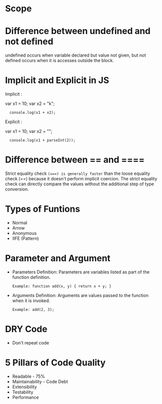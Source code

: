 # Scope

# Difference between undefined and not defined

undefined occurs when variable declared but value not given, but not defined occurs when it is accesses outside the block.

# Implicit and Explicit in JS

Implicit :

var x1 = 10;
var x2 = "k";

      console.log(x1 + x2);

Explicit :

var x1 = 10;
var x2 = "";

      console.log(x1 + parseInt(2));

# Difference between == and ====

Strict equality check `(===) is generally faster` than the loose equality check (==) because it doesn't perform implicit coercion. The strict equality check can directly compare the values without the additional step of type conversion.

# Types of Funtions

- Normal
- Arrow
- Anonymous
- IIFE (Pattern)

# Parameter and Argument

- Parameters
  Definition: Parameters are variables listed as part of the function definition.

  `Example: function add(x, y) { return x + y; }`

- Arguments
  Definition: Arguments are values passed to the function when it is invoked.

  `Example: add(2, 3);`

# DRY Code

- Don't repeat code

# 5 Pillars of Code Quality

- Readable - 75%
- Maintainability - Code Debt
- Extensibility
- Testability
- Performance
